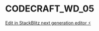 # CODECRAFT_WD_05

[Edit in StackBlitz next generation editor ⚡️](https://stackblitz.com/~/github.com/prakasham7/CODECRAFT_WD_05)